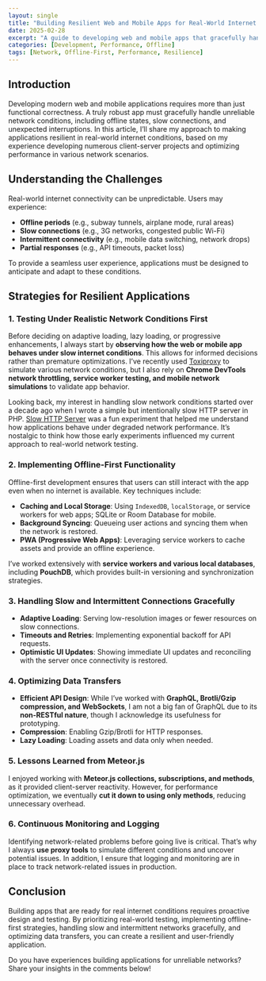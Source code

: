 ```yaml
---
layout: single
title: "Building Resilient Web and Mobile Apps for Real-World Internet Conditions"
date: 2025-02-28
excerpt: "A guide to developing web and mobile apps that gracefully handle offline states, slow connections, and network interruptions."
categories: [Development, Performance, Offline]
tags: [Network, Offline-First, Performance, Resilience]
---
```


## Introduction

Developing modern web and mobile applications requires more than just functional correctness. A truly robust app must gracefully handle unreliable network conditions, including offline states, slow connections, and unexpected interruptions. In this article, I’ll share my approach to making applications resilient in real-world internet conditions, based on my experience developing numerous client-server projects and optimizing performance in various network scenarios.

## Understanding the Challenges

Real-world internet connectivity can be unpredictable. Users may experience:

- **Offline periods** (e.g., subway tunnels, airplane mode, rural areas)
- **Slow connections** (e.g., 3G networks, congested public Wi-Fi)
- **Intermittent connectivity** (e.g., mobile data switching, network drops)
- **Partial responses** (e.g., API timeouts, packet loss)

To provide a seamless user experience, applications must be designed to anticipate and adapt to these conditions.

## Strategies for Resilient Applications

### 1. Testing Under Realistic Network Conditions First

Before deciding on adaptive loading, lazy loading, or progressive enhancements, I always start by **observing how the web or mobile app behaves under slow internet conditions**. This allows for informed decisions rather than premature optimizations. I’ve recently used [Toxiproxy](https://github.com/Shopify/toxiproxy) to simulate various network conditions, but I also rely on **Chrome DevTools network throttling, service worker testing, and mobile network simulations** to validate app behavior.

Looking back, my interest in handling slow network conditions started over a decade ago when I wrote a simple but intentionally slow HTTP server in PHP. [Slow HTTP Server](https://github.com/bobagold/slow-http-server) was a fun experiment that helped me understand how applications behave under degraded network performance. It’s nostalgic to think how those early experiments influenced my current approach to real-world network testing.

### 2. Implementing Offline-First Functionality

Offline-first development ensures that users can still interact with the app even when no internet is available. Key techniques include:

- **Caching and Local Storage**: Using `IndexedDB`, `localStorage`, or service workers for web apps; SQLite or Room Database for mobile.
- **Background Syncing**: Queueing user actions and syncing them when the network is restored.
- **PWA (Progressive Web Apps)**: Leveraging service workers to cache assets and provide an offline experience.

I’ve worked extensively with **service workers and various local databases**, including **PouchDB**, which provides built-in versioning and synchronization strategies.

### 3. Handling Slow and Intermittent Connections Gracefully

- **Adaptive Loading**: Serving low-resolution images or fewer resources on slow connections.
- **Timeouts and Retries**: Implementing exponential backoff for API requests.
- **Optimistic UI Updates**: Showing immediate UI updates and reconciling with the server once connectivity is restored.

### 4. Optimizing Data Transfers

- **Efficient API Design**: While I’ve worked with **GraphQL, Brotli/Gzip compression, and WebSockets**, I am not a big fan of GraphQL due to its **non-RESTful nature**, though I acknowledge its usefulness for prototyping.
- **Compression**: Enabling Gzip/Brotli for HTTP responses.
- **Lazy Loading**: Loading assets and data only when needed.

### 5. Lessons Learned from Meteor.js

I enjoyed working with **Meteor.js collections, subscriptions, and methods**, as it provided client-server reactivity. However, for performance optimization, we eventually **cut it down to using only methods**, reducing unnecessary overhead.

### 6. Continuous Monitoring and Logging

Identifying network-related problems before going live is critical. That’s why I always **use proxy tools** to simulate different conditions and uncover potential issues. In addition, I ensure that logging and monitoring are in place to track network-related issues in production.

## Conclusion

Building apps that are ready for real internet conditions requires proactive design and testing. By prioritizing real-world testing, implementing offline-first strategies, handling slow and intermittent networks gracefully, and optimizing data transfers, you can create a resilient and user-friendly application.

Do you have experiences building applications for unreliable networks? Share your insights in the comments below!


